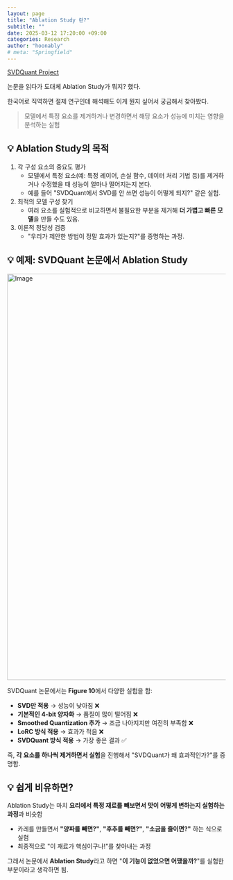 ```yaml
---
layout: page
title: "Ablation Study 란?"
subtitle: ""
date: 2025-03-12 17:20:00 +09:00
categories: Research
author: "hoonably"
# meta: "Springfield"
---
```



[SVDQuant Project](https://hanlab.mit.edu/projects/svdquant)

논문을 읽다가 도대체 Ablation Study가 뭐지? 했다.

한국어로 직역하면 절제 연구인데 해석해도 이게 뭔지 싶어서 궁금해서 찾아봤다.



> 모델에서 특정 요소를 제거하거나 변경하면서 해당 요소가 성능에 미치는 영향을 분석하는 실험



##  💡 Ablation Study의 목적

1. 각 구성 요소의 중요도 평가
   - 모델에서 특정 요소(예: 특정 레이어, 손실 함수, 데이터 처리 기법 등)를 제거하거나 수정했을 때 성능이 얼마나 떨어지는지 본다.
   - 예를 들어 "SVDQuant에서 SVD를 안 쓰면 성능이 어떻게 되지?" 같은 실험.
2. 최적의 모델 구성 찾기
   - 여러 요소를 실험적으로 비교하면서 불필요한 부분을 제거해 **더 가볍고 빠른 모델**을 만들 수도 있음.
3. 이론적 정당성 검증
   - "우리가 제안한 방법이 정말 효과가 있는지?"를 증명하는 과정.





## 💡 예제: SVDQuant 논문에서 Ablation Study

<img width="936" alt="Image" src="https://github.com/user-attachments/assets/f36e5dd1-951f-44e7-a2a0-37ab7ec0aa11" />



SVDQuant 논문에서는 **Figure 10**에서 다양한 실험을 함:

- **SVD만 적용** → 성능이 낮아짐 ❌
- **기본적인 4-bit 양자화** → 품질이 많이 떨어짐 ❌
- **Smoothed Quantization 추가** → 조금 나아지지만 여전히 부족함 ❌
- **LoRC 방식 적용** → 효과가 적음 ❌
- **SVDQuant 방식 적용** → 가장 좋은 결과 ✅

즉, **각 요소를 하나씩 제거하면서 실험**을 진행해서 "SVDQuant가 왜 효과적인가?"를 증명함.





## 💡 쉽게 비유하면?

Ablation Study는 마치 **요리에서 특정 재료를 빼보면서 맛이 어떻게 변하는지 실험하는 과정**과 비슷함

- 카레를 만들면서 **"양파를 빼면?"**, **"후추를 빼면?"**, **"소금을 줄이면?"** 하는 식으로 실험
- 최종적으로 "이 재료가 핵심이구나!"를 찾아내는 과정

그래서 논문에서 **Ablation Study**라고 하면 "**이 기능이 없었으면 어땠을까?**"를 실험한 부분이라고 생각하면 됨.